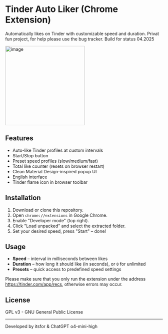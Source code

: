 # Tinder Auto Liker (Chrome Extension)

Automatically likes on Tinder with customizable speed and duration.
Privat fun project, for help please use the bug tracker. 
Build for status 04.2025

<img width="254" alt="image" src="https://github.com/user-attachments/assets/deead816-4d8f-441b-9d93-065472c2ca50" />


## Features

- Auto-like Tinder profiles at custom intervals
- Start/Stop button
- Preset speed profiles (slow/medium/fast)
- Total like counter (resets on browser restart)
- Clean Material Design-inspired popup UI
- English interface
- Tinder flame icon in browser toolbar

## Installation

1. Download or clone this repository.
2. Open `chrome://extensions` in Google Chrome.
3. Enable "Developer mode" (top right).
4. Click "Load unpacked" and select the extracted folder.
5. Set your desired speed, press "Start" – done!

## Usage

- **Speed** – interval in milliseconds between likes
- **Duration** – how long it should like (in seconds), or `0` for unlimited
- **Presets** – quick access to predefined speed settings

Please make sure that you only run the extension under the address https://tinder.com/app/recs, otherwise errors may occur.

## License

GPL v3 - GNU General Public License

---
Developed by itsfor & ChatGPT o4-mini-high
